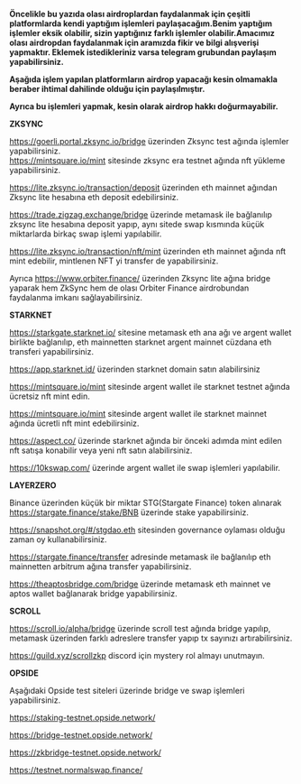 **Öncelikle bu yazıda olası airdroplardan faydalanmak için çeşitli platformlarda kendi yaptığım işlemleri paylaşacağım.Benim yaptığım işlemler eksik olabilir, sizin yaptığınız farklı işlemler olabilir.Amacımız olası airdropdan faydalanmak için aramızda fikir ve bilgi alışverişi yapmaktır.
Eklemek istedikleriniz varsa telegram grubundan paylaşım yapabilirsiniz.**

**Aşağıda işlem yapılan platformların airdrop yapacağı kesin olmamakla beraber ihtimal dahilinde olduğu için paylaşılmıştır.**

**Ayrıca bu işlemleri yapmak, kesin olarak airdrop hakkı doğurmayabilir.** 


**ZKSYNC**

https://goerli.portal.zksync.io/bridge üzerinden Zksync test ağında işlemler yapabilirsiniz.                                                                                                                       
https://mintsquare.io/mint sitesinde zksync era testnet ağında nft yükleme yapabilirsiniz.

https://lite.zksync.io/transaction/deposit üzerinden eth mainnet ağından Zksync lite hesabına eth deposit edebilirsiniz.

https://trade.zigzag.exchange/bridge üzerinde metamask ile bağlanılıp zksync lite hesabına deposit yapıp, aynı sitede swap kısmında küçük miktarlarda
birkaç swap işlemi yapılabilir.

https://lite.zksync.io/transaction/nft/mint üzerinden eth mainnet ağında nft mint edebilir, mintlenen NFT yi transfer de yapabilirsiniz.

Ayrıca https://www.orbiter.finance/ üzerinden Zksync lite ağına bridge yaparak hem ZkSync hem de olası Orbiter Finance airdrobundan faydalanma imkanı sağlayabilirsiniz. 


**STARKNET**

https://starkgate.starknet.io/ sitesine metamask eth ana ağı ve argent wallet birlikte bağlanılıp, eth mainnetten starknet argent mainnet cüzdana eth transferi yapabilirsiniz.

https://app.starknet.id/ üzerinden starknet domain satın alabilirsiniz

https://mintsquare.io/mint sitesinde argent wallet ile starknet testnet ağında ücretsiz nft mint edin.

https://mintsquare.io/mint sitesinde argent wallet ile starknet mainnet ağında ücretli nft mint edebilirsiniz.

https://aspect.co/ üzerinde starknet ağında bir önceki adımda mint edilen nft satışa konabilir veya yeni nft satın alabilirsiniz.

https://10kswap.com/ üzerinde argent wallet ile swap işlemleri yapılabilir.


**LAYERZERO**

Binance üzerinden küçük bir miktar STG(Stargate Finance) token alınarak https://stargate.finance/stake/BNB üzerinde stake yapabilirsiniz.

https://snapshot.org/#/stgdao.eth sitesinden governance oylaması olduğu zaman oy kullanabilirsiniz.

https://stargate.finance/transfer adresinde metamask ile bağlanılıp eth mainnetten arbitrum ağına transfer yapabilirsiniz.

https://theaptosbridge.com/bridge üzerinde metamask eth mainnet ve aptos wallet bağlanarak bridge yapabilirsiniz.


**SCROLL**

https://scroll.io/alpha/bridge üzerinde scroll test ağında bridge yapılıp, metamask üzerinden farklı adreslere transfer yapıp tx sayınızı artırabilirsiniz.

https://guild.xyz/scrollzkp   discord için mystery rol almayı unutmayın.

**OPSIDE**

Aşağıdaki Opside test siteleri üzerinde bridge ve swap işlemleri yapabilirsiniz.

https://staking-testnet.opside.network/

https://bridge-testnet.opside.network/ 

https://zkbridge-testnet.opside.network/

https://testnet.normalswap.finance/









